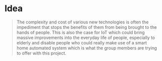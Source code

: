 # Idea

> The complexity and cost of various new technologies is often the impediment that stops the benefits of them from being brought to the hands of people. This is also the case for IoT which could bring massive improvements into the everyday life of people, especially to elderly and disable people who could really make use of a smart home automated system which is what the group members are trying to offer with this project.
